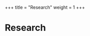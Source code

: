 +++
title = "Research"
weight = 1
+++

# Research


<!-- ## My Google Scholar profile: [[Link]](https://scholar.google.com/citations?user=9YxOOSQAAAAJ&hl=en) -->
